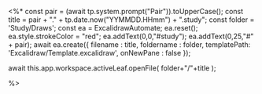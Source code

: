 <%*
  const pair = (await tp.system.prompt("Pair")).toUpperCase();
  const title = pair + "." + tp.date.now("YYMMDD.HHmm") + ".study";
  const folder = 'Study/Draws';
  const ea = ExcalidrawAutomate;
  ea.reset();
  ea.style.strokeColor = "red";
  ea.addText(0,0,"#study");
  ea.addText(0,25,"#" + pair);
  await ea.create({
    filename : title,
    foldername : folder,
    templatePath: 'Excalidraw/Template.excalidraw',
    onNewPane : false
  });
  
  await this.app.workspace.activeLeaf.openFile( folder+"/"+title );

%>
